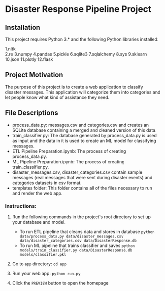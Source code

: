 # Disaster Response Pipeline Project

## Installation <a name="installation"></a>

This project requires Python 3.* and the following Python libraries installed:

1.nltk  
2.re
3.numpy
4.pandas
5.pickle
6.sqlite3
7.sqlalchemy
8.sys
9.sklearn
10.json
11.plotly
12.flask

## Project Motivation<a name="motivation"></a>

The purpose of this project is to create a web application to classify disaster messages. This application will categorize them into categories and let people know what kind of assistance they need.

## File Descriptions <a name="files"></a>

- process_data.py: messages.csv and categories.csv and creates an SQLite database containing a merged and cleaned version of this data.
- train_classifier.py: The database generated by process_data.py is used as input and the data in it is used to create an ML model for classifying messages.
- ETL Pipeline Preparation.ipynb: The process of creating process_data.py.
- ML Pipeline Preparation.ipynb: The process of creating train_classifier.py.
-  disaster_messages.csv, disaster_categories.csv contain sample messages (real messages that were sent during disaster events) and categories datasets in csv format.
-  templates folder: This folder contains all of the files necessary to run and render the web app.

### Instructions:
1. Run the following commands in the project's root directory to set up your database and model.

    - To run ETL pipeline that cleans data and stores in database
        `python data/process_data.py data/disaster_messages.csv data/disaster_categories.csv data/DisasterResponse.db`
    - To run ML pipeline that trains classifier and saves
        `python models/train_classifier.py data/DisasterResponse.db models/classifier.pkl`

2. Go to `app` directory: `cd app`

3. Run your web app: `python run.py`

4. Click the `PREVIEW` button to open the homepage
